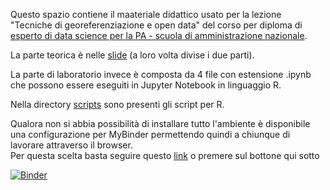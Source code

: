 Questo spazio contiene il maateriale didattico usato per la lezione "Tecniche di georeferenziazione e open data" del corso per diploma di [esperto di data science per la PA - scuola di amministrazione nazionale](https://didattica.sna.gov.it/paf/corsi/corso/3258/edizione/6893).

La parte teorica è nelle [slide](https://docs.google.com/presentation/d/e/2PACX-1vQWrjBaw5goCTFoa9f-LAa5np8wY2RDqIv2EBqYggLEnG7OmPq2kt4uVhJVnIjNZ_a3nNAv28wK2W0t/pub?start=false&loop=false&delayms=3000) (a loro volta divise i due parti).

La parte di laboratorio invece è composta da 4 file con estensione .ipynb che possono essere eseguiti in Jupyter Notebook in linguaggio R.

Nella directory [scripts](https://github.com/napo/sna_geospatial_datascience/tree/main/scripts) sono presenti gli script per R.

Qualora non si abbia possibilità di installare tutto l'ambiente è disponibile una configurazione per MyBinder permettendo quindi a chiunque di lavorare attraverso il browser.\
Per questa scelta basta seguire questo [link](https://mybinder.org/v2/gh/napo/sna_geospatial_datascience/HEAD) o premere sul bottone qui sotto

[![Binder](https://mybinder.org/badge_logo.svg)](https://mybinder.org/v2/gh/napo/sna_geospatial_datascience/HEAD)


